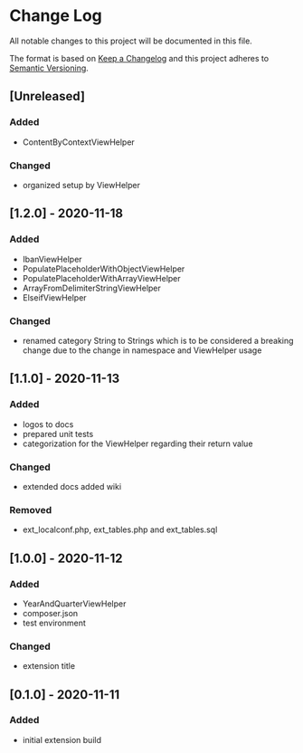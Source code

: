 # Change Log
All notable changes to this project will be documented in this file.

The format is based on [Keep a Changelog](http://keepachangelog.com/en/1.0.0/)
and this project adheres to [Semantic Versioning](http://semver.org/spec/v2.0.0.html).

## [Unreleased]
### Added
- ContentByContextViewHelper

### Changed
- organized setup by ViewHelper

## [1.2.0] - 2020-11-18
### Added
- IbanViewHelper
- PopulatePlaceholderWithObjectViewHelper
- PopulatePlaceholderWithArrayViewHelper
- ArrayFromDelimiterStringViewHelper
- ElseifViewHelper

### Changed
- renamed category String to Strings which is to be considered a breaking change due to the change in namespace and ViewHelper usage

## [1.1.0] - 2020-11-13
### Added
- logos to docs
- prepared unit tests
- categorization for the ViewHelper regarding their return value

### Changed
- extended docs added wiki

### Removed
- ext_localconf.php, ext_tables.php and ext_tables.sql

## [1.0.0] - 2020-11-12
### Added
- YearAndQuarterViewHelper
- composer.json
- test environment

### Changed
- extension title

## [0.1.0] - 2020-11-11
### Added
- initial extension build
